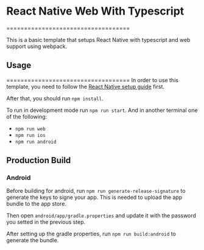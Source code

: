 # React Native Web With Typescript

===================================

This is a basic template that setups React Native with typescript and web support using webpack.

## Usage

===================================
In order to use this template, you need to follow the [React Native setup guide](https://reactnative.dev/docs/environment-setup) first.

After that, you should run `npm install`.

To run in development mode run `npm run start`.
And in another terminal one of the following:

- `npm run web`
- `npm run ios`
- `npm run android`

## Production Build

### Android

Before building for android, run `npm run generate-release-signature` to generate the keys to signe your app. This is needed to upload the app bundle to the app store.

Then open `android/app/gradle.properties` and update it with the password you setted in the previous step.

After setting up the gradle properties, run `npm run build:android` to generate the bundle.
